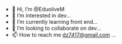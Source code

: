 - 👋 Hi, I’m @EduoliveM
- 👀 I’m interested in dev...
- 🌱 I’m currently learning front end...
- 💞️ I’m looking to collaborate on dev...
- 📫 How to reach me dz7417@gmail.com ...

<!---
EduoliveM/EduoliveM is a ✨ special ✨ repository because its `README.md` (this file) appears on your GitHub profile.
You can click the Preview link to take a look at your changes.
--->
